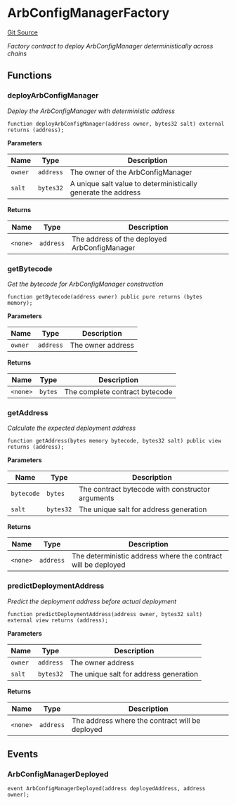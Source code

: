 # ArbConfigManagerFactory
[Git Source](https://github.com/SyndicateProtocol/metabased-rollup/blob/cced719ff6d4998b665e130eebebe54b39f5cf15/src/config/ArbConfigManagerFactory.sol)

*Factory contract to deploy ArbConfigManager deterministically across chains*


## Functions
### deployArbConfigManager

*Deploy the ArbConfigManager with deterministic address*


```solidity
function deployArbConfigManager(address owner, bytes32 salt) external returns (address);
```
**Parameters**

|Name|Type|Description|
|----|----|-----------|
|`owner`|`address`|The owner of the ArbConfigManager|
|`salt`|`bytes32`|A unique salt value to deterministically generate the address|

**Returns**

|Name|Type|Description|
|----|----|-----------|
|`<none>`|`address`|The address of the deployed ArbConfigManager|


### getBytecode

*Get the bytecode for ArbConfigManager construction*


```solidity
function getBytecode(address owner) public pure returns (bytes memory);
```
**Parameters**

|Name|Type|Description|
|----|----|-----------|
|`owner`|`address`|The owner address|

**Returns**

|Name|Type|Description|
|----|----|-----------|
|`<none>`|`bytes`|The complete contract bytecode|


### getAddress

*Calculate the expected deployment address*


```solidity
function getAddress(bytes memory bytecode, bytes32 salt) public view returns (address);
```
**Parameters**

|Name|Type|Description|
|----|----|-----------|
|`bytecode`|`bytes`|The contract bytecode with constructor arguments|
|`salt`|`bytes32`|The unique salt for address generation|

**Returns**

|Name|Type|Description|
|----|----|-----------|
|`<none>`|`address`|The deterministic address where the contract will be deployed|


### predictDeploymentAddress

*Predict the deployment address before actual deployment*


```solidity
function predictDeploymentAddress(address owner, bytes32 salt) external view returns (address);
```
**Parameters**

|Name|Type|Description|
|----|----|-----------|
|`owner`|`address`|The owner address|
|`salt`|`bytes32`|The unique salt for address generation|

**Returns**

|Name|Type|Description|
|----|----|-----------|
|`<none>`|`address`|The address where the contract will be deployed|


## Events
### ArbConfigManagerDeployed

```solidity
event ArbConfigManagerDeployed(address deployedAddress, address owner);
```

